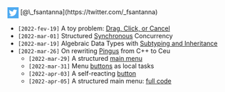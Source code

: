 <img src="twitter.png" style="vertical-align:middle">
[@\_fsantanna](https://twitter.com/_fsantanna)

- `[2022-fev-19]` A toy problem: [Drag, Click, or Cancel](toy.md)
- `[2022-mar-01]` Structured [Synchronous](sc.md) Concurrency
- `[2022-mar-19]` Algebraic Data Types with [Subtyping and Inheritance](adts.md)
- `[2022-mar-26]` On rewriting [Pingus](Pingus/pingus.md) from C++ to Ceu
    - `[2022-mar-29]` A structured [main menu](Pingus/menu.md)
    - `[2022-mar-31]` Menu [buttons](Pingus/buttons.md) as local tasks
    - `[2022-apr-03]` A self-reacting [button](Pingus/button.md)
    - `[2022-apr-05]` A structured main menu: [full code](Pingus/menu-full.md)
